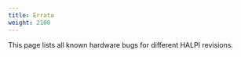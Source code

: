 ```yaml
---
title: Errata
weight: 2100
---
```


This page lists all known hardware bugs for different HALPI revisions.
